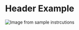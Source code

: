 # Header Example

![Image from sample instrcutions](https://octodex.github.com/images/yaktocat.png)
